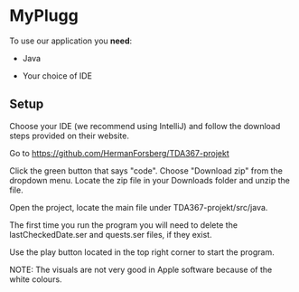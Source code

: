 # MyPlugg

To use our application you **need**:

- Java

- Your choice of IDE


## Setup

Choose your IDE (we recommend using IntelliJ) and follow the download steps provided on their website.


Go to https://github.com/HermanForsberg/TDA367-projekt

Click the green button that says "code".
Choose "Download zip" from the dropdown menu.
Locate the zip file in your Downloads folder and unzip the file.

Open the project, locate the main file under TDA367-projekt/src/java.

The first time you run the program you will need to delete the lastCheckedDate.ser and quests.ser files,
if they exist.

Use the play button located in the top right corner to start the program. 

NOTE: The visuals are not very good in Apple software because of the white colours.

